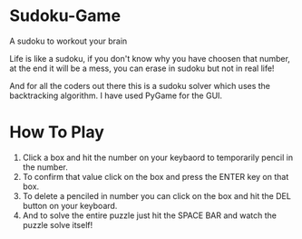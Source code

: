 # Sudoku-Game
A sudoku to workout your brain

Life is like a sudoku, if you don't know why you have choosen that number, at the end it will be a mess, you can erase in sudoku but not in real life!

And for all the coders out there this is a sudoku solver which uses the backtracking algorithm. I have used PyGame for the GUI.

# How To Play
1) Click a box and hit the number on your keybaord to temporarily pencil in the number. 
2) To confirm that value click on the box and press the ENTER key on that box. 
3) To delete a penciled in number you can click on the box and hit the DEL button on your keyboard. 
4) And to solve the entire puzzle just hit the SPACE BAR and watch the puzzle solve itself!

